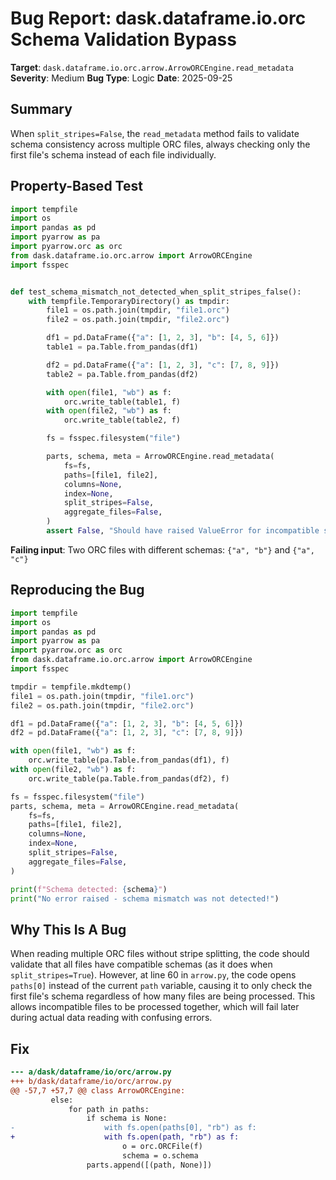 # Bug Report: dask.dataframe.io.orc Schema Validation Bypass

**Target**: `dask.dataframe.io.orc.arrow.ArrowORCEngine.read_metadata`
**Severity**: Medium
**Bug Type**: Logic
**Date**: 2025-09-25

## Summary

When `split_stripes=False`, the `read_metadata` method fails to validate schema consistency across multiple ORC files, always checking only the first file's schema instead of each file individually.

## Property-Based Test

```python
import tempfile
import os
import pandas as pd
import pyarrow as pa
import pyarrow.orc as orc
from dask.dataframe.io.orc.arrow import ArrowORCEngine
import fsspec


def test_schema_mismatch_not_detected_when_split_stripes_false():
    with tempfile.TemporaryDirectory() as tmpdir:
        file1 = os.path.join(tmpdir, "file1.orc")
        file2 = os.path.join(tmpdir, "file2.orc")

        df1 = pd.DataFrame({"a": [1, 2, 3], "b": [4, 5, 6]})
        table1 = pa.Table.from_pandas(df1)

        df2 = pd.DataFrame({"a": [1, 2, 3], "c": [7, 8, 9]})
        table2 = pa.Table.from_pandas(df2)

        with open(file1, "wb") as f:
            orc.write_table(table1, f)
        with open(file2, "wb") as f:
            orc.write_table(table2, f)

        fs = fsspec.filesystem("file")

        parts, schema, meta = ArrowORCEngine.read_metadata(
            fs=fs,
            paths=[file1, file2],
            columns=None,
            index=None,
            split_stripes=False,
            aggregate_files=False,
        )
        assert False, "Should have raised ValueError for incompatible schemas"
```

**Failing input**: Two ORC files with different schemas: `{"a", "b"}` and `{"a", "c"}`

## Reproducing the Bug

```python
import tempfile
import os
import pandas as pd
import pyarrow as pa
import pyarrow.orc as orc
from dask.dataframe.io.orc.arrow import ArrowORCEngine
import fsspec

tmpdir = tempfile.mkdtemp()
file1 = os.path.join(tmpdir, "file1.orc")
file2 = os.path.join(tmpdir, "file2.orc")

df1 = pd.DataFrame({"a": [1, 2, 3], "b": [4, 5, 6]})
df2 = pd.DataFrame({"a": [1, 2, 3], "c": [7, 8, 9]})

with open(file1, "wb") as f:
    orc.write_table(pa.Table.from_pandas(df1), f)
with open(file2, "wb") as f:
    orc.write_table(pa.Table.from_pandas(df2), f)

fs = fsspec.filesystem("file")
parts, schema, meta = ArrowORCEngine.read_metadata(
    fs=fs,
    paths=[file1, file2],
    columns=None,
    index=None,
    split_stripes=False,
    aggregate_files=False,
)

print(f"Schema detected: {schema}")
print("No error raised - schema mismatch was not detected!")
```

## Why This Is A Bug

When reading multiple ORC files without stripe splitting, the code should validate that all files have compatible schemas (as it does when `split_stripes=True`). However, at line 60 in `arrow.py`, the code opens `paths[0]` instead of the current `path` variable, causing it to only check the first file's schema regardless of how many files are being processed. This allows incompatible files to be processed together, which will fail later during actual data reading with confusing errors.

## Fix

```diff
--- a/dask/dataframe/io/orc/arrow.py
+++ b/dask/dataframe/io/orc/arrow.py
@@ -57,7 +57,7 @@ class ArrowORCEngine:
         else:
             for path in paths:
                 if schema is None:
-                    with fs.open(paths[0], "rb") as f:
+                    with fs.open(path, "rb") as f:
                         o = orc.ORCFile(f)
                         schema = o.schema
                 parts.append([(path, None)])
```